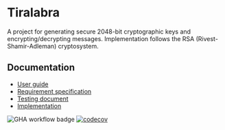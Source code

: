 # Tiralabra

A project for generating secure 2048-bit cryptographic keys and encrypting/decrypting messages. Implementation follows the RSA (Rivest-Shamir-Adleman) cryptosystem.

## Documentation

- [User guide](https://github.com/jhakkari/tiralabra-RSA/blob/master/documentation/user_guide.md)
- [Requirement specification](https://github.com/jhakkari/tiralabra-RSA/blob/master/documentation/requirement_specifikation.md)
- [Testing document](https://github.com/jhakkari/tiralabra-RSA/blob/master/documentation/testing.md)
- [Implementation](https://github.com/jhakkari/tiralabra-RSA/blob/master/documentation/implementation.md)


![GHA workflow badge](https://github.com/jhakkari/tiralabra-RSA/workflows/CI/badge.svg)
[![codecov](https://codecov.io/gh/jhakkari/tiralabra-RSA/graph/badge.svg?token=KRX61XAPXP)](https://codecov.io/gh/jhakkari/tiralabra-RSA)

